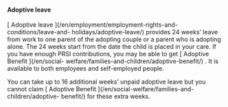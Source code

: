 ####  Adoptive leave

[ Adoptive leave ](/en/employment/employment-rights-and-conditions/leave-and-
holidays/adoptive-leave/) provides 24 weeks’ leave from work to one parent of
the adopting couple or a parent who is adopting alone. The 24 weeks start from
the date the child is placed in your care. If you have enough PRSI
contributions, you may be able to get [ Adoptive Benefit ](/en/social-
welfare/families-and-children/adoptive-benefit/) . It is available to both
employees and self-employed people.

You can take up to 16 additional weeks’ unpaid adoptive leave but you cannot
claim [ Adoptive Benefit ](/en/social-welfare/families-and-children/adoptive-
benefit/) for these extra weeks.
